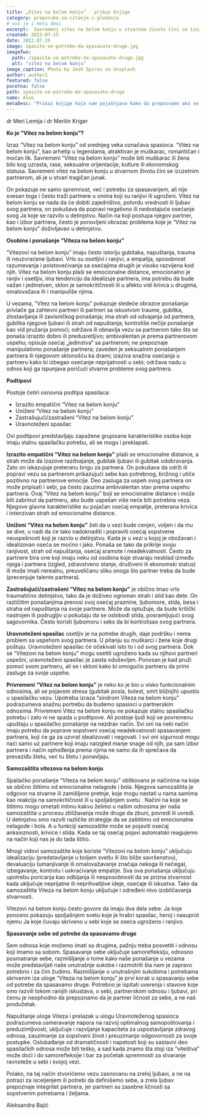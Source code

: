 ```yaml
---
title: „Vitez na belom konju" - prikaz knjige
category: preporuke-za-citanje-i-gledanje
# ovo je i meta desc
excerpt:  Savremeni vitez na belom konju u stvarnom životu čini se izuzetnim partnerom, ali je u stvari tragičan junak.
created: 2022-07-15
date: 2022.07.15
image: spasite-se-potrebe-da-spasavate-druge.jpg
imageTwo:
  path: /spasite-se-potrebe-da-spasavate-druge.jpg
  alt: "vitez na belom konju"
image_caption: Photo by Josh Spires on Unsplash
author: author1
featured: false
pocetna: false
path: spasite-se-potrebe-da-spasavate-druge
name: Aloo
metaDesc: "Prikaz knjige koja nam pojašnjava kako da prepoznamo ako se ponašamo kao vitez, šta se nalazi u osnovi takvog ponašanja i kako da spasimo sebe od potrebe da spasavamo druge."
---
```

dr Meri Lemija i dr Merilin Kriger

**Ko je “Vitez na belom konju”?**


Izraz “Vitez na belom konju” od srednjeg veka označava spasioca. “Vitez na belom konju”, kao arhetip u legendama, atraktivan je muškarac, romantičan i moćan lik. Savremeni “Vitez na belom konju” može biti muškarac ili žena bilo kog uzrasta, rase, seksualne orijentacije, kulture ili ekonomskog statusa. Savremeni vitez na belom konju u stvarnom životu čini se izuzetnim partnerom, ali je u stvari tragičan junak. 


On pokazuje ne samo spremnost, već i potrebu za spasavanjem, ali nije svesan toga i često traži partnere u onima koji su ranjivi ili ugroženi. Vitez na belom konju se nada da će dobiti zajedništvo, potvrdu vrednosti ili ljubav svog partnera, on pokušava da popravi negativno ili nedostajuće osećanje svog Ja koje se razvilo u detinjstvu. Način na koji postupa njegov partner, kao i izbor partnera, često je ponovljeni obrazac problema koje je “Vitez na belom konju” doživljavao u detinjstvu.

**Osobine i ponašanje “Viteza na belom konju”**

“Vitezovi na belom konju” imaju često istoriju gubitaka, napuštanja, trauma ili neuzvraćene ljubavi. Vrlo su osetljivi i ranjivi, a empatija, sposobnost razumevanja i poistovećivanja sa osećajima drugih je visoko razvijena kod njih. Vitez na belom konju plaši se emocionalne distance, emocionalno je ranjiv i osetljiv, ima tendenciju da idealizuje partnera, ima potrebu da bude važan i jedinstven, sklon je samokritičnosti ili u afektu vidi krivca u drugima, omalovažava ih i manipuliše njima. 

U vezama, “Vitez na belom konju” pokazuje sledeće obrazce ponašanja: privlače ga zahtevni partneri ili partneri sa iskustvom traume, gubitka, zlostavljanja ili zavisničkog ponašanja; ima strah od odvajanja od partnera, gubitka njegove ljubavi ili strah od napuštanja; kontroliše nečije ponašanje kao vid pružanja pomoći; održava ili obnavlja vezu sa partnerom tako što se ponaša izrazito dobro ili predusretljivo; ambivalentan je prema partnerovom uspehu; opisuje osećaj „jedinstva“ sa partnerom; ne prepoznaje manipulativno ponašanje partnera; zaveden je seksualnim ponašanjem partnera ili njegovom sklonošću ka drami; izaziva snažna osećanja u partneru kako bi izbegao osećanje neprijatnosti u sebi; održava nadu u odnos koji ga ispunjava poričući stvarne probleme svog partnera.

**Podtipovi**

Postoje četiri osnovna podtipa spasilaca:

- Izrazito empatični “Vitez na belom konju”
- Uniženi “Vitez na belom konju”
- Zastrašujući/zastrašeni “Vitez na belom konju”
- Uravnoteženi spasilac

Ovi podtipovi predstavljaju zapažene grupisane karakteristike osoba koje imaju stalnu spasilačku potrebu, ali se mogu i preklapati.

**Izrazito empatični “Vitez na belom konju”** plaši se emocionalne distance, a strah može da izazove razdvajanje, gubitak ljubavi ili gubitak odobravanja. Zato on iskazujuje preteranu brigu za partnera. On pokušava da održi ili popravi vezu sa partnerom prikazujući sebe kao potrebnog, brižnog i utiče pozitivno na partnerove emocije. Deo zasluga za uspeh svog partnera on može pripisati i sebi, pa često zauzima ambivalentan stav prema uspehu partnera. Ovaj “Vitez na belom konju” boji se emocionalne distance i može biti zabrinut da partneru, ako bude uspešan više neće biti potrebna veza. Njegove glavne karakteristike su pojačan osećaj empatije, preterana krivica i intenzivan strah od emocionalne distance.

**Uniženi “Vitez na belom konju”** želi da u vezi bude cenjen, voljen i da mu se dive, u nadi da će tako nadoknaditi i popraviti osećaj sopstvene neuspešnosti koji je razvio u detinjstvu. Kada je u vezi u kojoj je obožavan i idealizovan oseća se moćno i jako. Ponaša se tako da prikrije svoju ranjivost, strah od napuštanja, osećaj sramote i neadekvatnosti. Često za partnere bira one koji imaju neku od osobina koje stvaraju nesklad između njega i partnera (izgled, zdravstveno stanje, društveni ili ekonomski status) ili može imati nerealnu, preuveličanu sliku onoga što partner treba da bude (precenjuje talente partnera).

**Zastrašujući/zastrašeni “Vitez na belom konju”** je obično imao vrlo traumatično detinjstvo, tako da je doživeo ogroman strah i stid kao dete. On različitim ponašanjima prenosi svoj osećaj praznine, ljubomore, stida, besa i straha od napuštanja na svoje partnere. Može da optužuje, da bude kritički nastrojen ili podrugljiv u pokušaju da se oslobodi stida, posramljujući svog sagovornika. Često koristi ljubomoru i seks da bi kontrolisao svog partnera.

**Uravnoteženi spasilac** osetljiv je na potrebe drugih, daje podršku i nema problem sa uspehom svog partnera. U pitanju su muškarci i žene koje drugi poštuju. Uravnoteženi spasilac će očekivati isto to i od svog partnera. Dok se “Vitezovi na belom konju” mogu osetiti ugroženo kada su njihovi partneri uspešni, uravnoteženi spasilac je zaista oduševljen. Ponosan je kad pruži pomoć svom partneru, ali se i skloni kako bi omogućio partneru da primi zasluge za svoje uspehe.

**Privremeni “Vitez na belom konju”** je neko ko je bio u visko funkcionalnim odnosima, ali se pojavom stresa (gubitak posla, bolest, smrt bližnjih) upustio u spasilačku vezu. Upotreba izraza “sindrom Viteza na belom konju” podrazumeva snažnu portrebu da budemo spasioci u partnerskim odnosima. Privremeni Vitez na belom konju ne pokazuje stalnu spasilačku potrebu i zato ni ne spada u podtipove. Ali postoje ljudi koji se povremenu upuštaju u spasilačko ponašanje na nezdrav način. Svi oni na neki način imaju potrebu da poprave sopstveni osećaj neadekvatnosti spasavanjem partnera, koji će ga za uzvrat idealizovati i negovati. I svi oni sigurnost mogu naći samo uz partnere koji imaju naizgled manje snage od njih, pa sam izbor partnera i način ophođenja prema njima ne samo da ih sprečava da prevaziđu štetu, već tu štetu i ponavljaju.

**Samozaštita vitezova na belom konju**

Spailačko ponašanje “Viteza na belom konju” oblikovano je načinima na koje se obično štitimo od emocionalne nelagode i bola. Njegova samozaštita je odgovor na stvarne ili zamišljene pretnje, koje mogu nastati u nama samima kao reakcija na samokritičnost ili u spoljašnjem svetu . Načini na koje se štitimo mogu ometati intimu kakvu želimo u našim odnosima jer naša samozaštita u procesu zbližavanja može druge da zbuni, povredi ili uvredi. U detinjstvu smo razvili različite strategije da se zaštitimo od emocionalne nelagode i bola. A u funkciji samozaštite može se pojaviti osećaj anksioznosti, krivice i stida. Kada se taj osećaj pojavi automatski reagujemo na način koji nas je do tada štitio. 

Mnogi vidovi samozaštite koje koriste “Vitezovi na belom konju” uključuju idealizaciju (predstavljanje u boljem svetlu ili što bliže savršenstvu), devaluaciju (umanjivanje ili omalovažavanje značaja nekoga ili nečega), izbegavanje, kontrolu i uskraćivanje empatije. Sva ova ponašanja uključuju upotrebu poricanja kao odbijanja ili nesposobnosti da se prizna stvarnost kada uključuje neprijatne ili neprihvatljive ideje, osećaje ili iskustva. Tako da samozaštita Viteza na belom konju uključuje i određeni nivo izobličavanja stvarnosti.

Vitezovi na belom konju često govore da imaju dva dela sebe: Ja koje ponosno pokazuju spoljašnjem svetu koje je hrabri spasilac, heroj i nasuprot njemu Ja koje čuvaju skriveno u sebi koje se oseća ugroženo i ranjivo.

**Spasavanje sebe od potrebe da spasavamo druge**

Sem odnosa koje možemo imati sa drugima, pažnju treba posvetiti i odnosu koji imamo sa sobom. Spasavanje sebe uključuje samorefleksiju, odnosno posmatranje sebe, razmišljanje o tome kako naše ponašanje u vezama može predstavljati naše unutrašnje sukobe i razmotriti šta nam je zapravo potrebno i za čim žudimo. Razmišljanje o unutrašnjim sukobima i potrebama skrivenim iza uloge “Viteza na belom konju” je prvi korak u spasavanju sebe od potrebe da spasavamo druge. Potrebno je ispitati uverenja i stavove koje smo razvili tokom ranijih iskustava, o sebi, partnerskom odnosu i ljubavi, pri čemu je neophodno da prepoznamo da je partner ličnost za sebe, a ne naš produžetak.

Napuštanje uloge Viteza i prelazak u ulogu Uravnoteženog spasioca podrazumeva usmeravanje napora na razvoj optimalnog samopoštovanja i preduzimljivosti, uključuje i razvijanje kapaciteta za uspostavljanje zdravog odnosa, zauzimanje za sopstveni život i preuzimanje odgovornosti za svoje postupke. Oslobađanje od dramatičnosti i napetosti koji su sastavni deo spasilačkih odnosa može biti teško, a sad kada znamo šta stoji iza “viteštva” može doći i do samorefleksije i bar za početak spremnosti za stvaranje ravnoteže u sebi i svojoj vezi.

Polako, na taj način stvorićemo vezu zasnovanu na zreloj ljubavi, a ne na potrazi za isceljenjem ili potrebi da definišemo sebe, a zrela ljubav prepoznaje integritet partnera, jer partneri su zasebne ličnosti sa sopstvenim potrebama i željama.

Aleksandra Bajić
